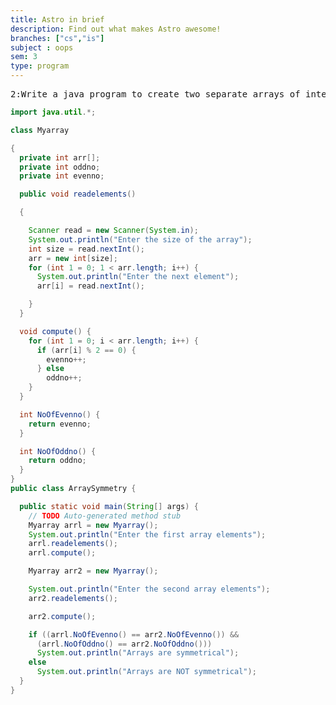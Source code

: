 ```yaml
---
title: Astro in brief
description: Find out what makes Astro awesome!
branches: ["cs","is"]
subject : oops
sem: 3
type: program
---
```



<pre>
2:Write a java program to create two separate arrays of integers. Elements of both the arrays shall be read from keyboard input. Program should display “Arrays are symmetrical” if both the arrays contain equal numbers of even and odd numbers.
</pre>


```java
import java.util.*;

class Myarray

{
  private int arr[];
  private int oddno;
  private int evenno;

  public void readelements()

  {

    Scanner read = new Scanner(System.in);
    System.out.println("Enter the size of the array");
    int size = read.nextInt();
    arr = new int[size];
    for (int 1 = 0; 1 < arr.length; i++) {
      System.out.println("Enter the next element");
      arr[i] = read.nextInt();

    }
  }

  void compute() {
    for (int 1 = 0; i < arr.length; i++) {
      if (arr[i] % 2 == 0) {
        evenno++;
      } else
        oddno++;
    }
  }

  int NoOfEvenno() {
    return evenno;
  }

  int NoOfOddno() {
    return oddno;
  }
}
public class ArraySymmetry {

  public static void main(String[] args) {
    // TODO Auto-generated method stub
    Myarray arrl = new Myarray();
    System.out.println("Enter the first array elements");
    arrl.readelements();
    arrl.compute();

    Myarray arr2 = new Myarray();

    System.out.println("Enter the second array elements");
    arr2.readelements();

    arr2.compute();

    if ((arrl.NoOfEvenno() == arr2.NoOfEvenno()) &&
      (arrl.NoOfOddno() == arr2.NoOfOddno()))
      System.out.println("Arrays are symmetrical");
    else
      System.out.println("Arrays are NOT symmetrical");
  }
}
```